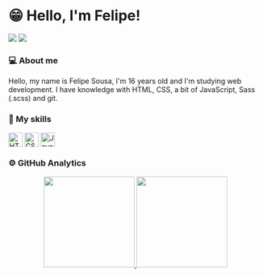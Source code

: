 # 😁 Hello, I'm Felipe!
<a href="mailto:felipe.sousa4030@gmail.com"><img src="https://img.shields.io/badge/Gmail-D14836?style=for-the-badge&logo=gmail&logoColor=white" target="_blank"></a>
<a href="https://www.linkedin.com/in/felipe-sousa-0311491b3/" target="blank"><img src="https://img.shields.io/badge/-LinkedIn-%230077B5?style=for-the-badge&logo=linkedin&logoColor=white" target="blank"></a> 


### 💻 About me
<p>
Hello, my name is Felipe Sousa, I'm 16 years old and I'm studying web development. I have knowledge with HTML, CSS, a bit of JavaScript, Sass (.scss) and git.
</p>


### 🧠 My skills
<p>
<img align="center" src="https://img.shields.io/badge/HTML5-E34F26?style=for-the-badge&logo=html5&logoColor=white" alt="HTML5" height="28px" />
<img align="center" src="https://img.shields.io/badge/CSS3-1572B6?style=for-the-badge&logo=css3&logoColor=white" alt="CSS" height="28px" />
<img align="center" src="https://img.shields.io/badge/JavaScript-323330?style=for-the-badge&logo=javascript&logoColor=F7DF1E" alt="JavaScript" height="28px" />
<!--
<img align="center" src="https://img.shields.io/badge/Sass-CC6699?style=for-the-badge&logo=sass&logoColor=white" alt="Sass" height="28px" />
<img align="center" src="https://img.shields.io/badge/React-20232A?style=for-the-badge&logo=react&logoColor=61DAFB" alt="React" height="28px" />
<img align="center" src="https://img.shields.io/badge/Redux-593D88?style=for-the-badge&logo=redux&logoColor=white" alt="Redux" height="28px" />
<img align="center" src="https://img.shields.io/badge/styled--components-DB7093?style=for-the-badge&logo=styled-components&logoColor=white" alt="Styled Components" 
height="28px" />
-->
</p> 

<!--coloque os link de um lugar que você deixa seus certificados:  ### 📃 [Certificados | Certificates](https://drive.google.com/)-->
### ⚙️ GitHub Analytics
<div align="center">
  <a href="https://github.com/ulipese">
  <img height="180em" src="https://github-readme-stats.vercel.app/api?username=ulipese&show_icons=true&theme=dracula&include_all_commits=true&count_private=true" />
  <img height="180em" src="https://github-readme-stats.vercel.app/api/top-langs/?username=ulipese&layout=compact&langs_count=7&theme=dracula" />
  </a>
</div>



